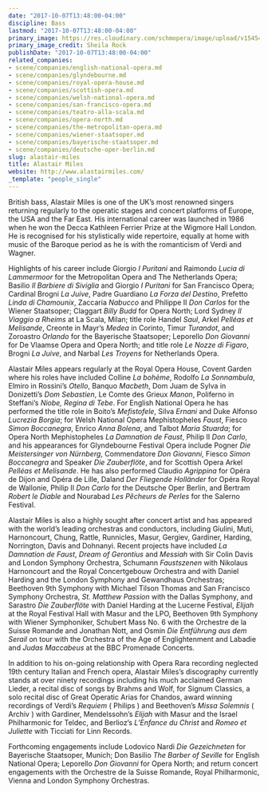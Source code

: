 ```yaml
---
date: "2017-10-07T13:48:00-04:00"
discipline: Bass
lastmod: "2017-10-07T13:48:00-04:00"
primary_image: https://res.cloudinary.com/schmopera/image/upload/v1545409169/media/webhook-uploads/1507398162975/portrait-2.jpg.jpg
primary_image_credit: Sheila Rock
publishDate: "2017-10-07T13:48:00-04:00"
related_companies:
- scene/companies/english-national-opera.md
- scene/companies/glyndebourne.md
- scene/companies/royal-opera-house.md
- scene/companies/scottish-opera.md
- scene/companies/welsh-national-opera.md
- scene/companies/san-francisco-opera.md
- scene/companies/teatro-alla-scala.md
- scene/companies/opera-north.md
- scene/companies/the-metropolitan-opera.md
- scene/companies/wiener-staatsoper.md
- scene/companies/bayerische-staatsoper.md
- scene/companies/deutsche-oper-berlin.md
slug: alastair-miles
title: Alastair Miles
website: http://www.alastairmiles.com/
_template: "people_single"
---
```


British bass, Alastair Miles is one of the UK’s most renowned singers returning regularly to the operatic stages and concert platforms of Europe, the USA and the Far East. His international career was launched in 1986 when he won the Decca Kathleen Ferrier Prize at the Wigmore Hall London. He is recognised for his stylistically wide repertoire, equally at home with music of the Baroque period as he is with the romanticism of Verdi and Wagner.

Highlights of his career include Giorgio *I Puritani* and Raimondo *Lucia di Lammermoor* for the Metropolitan Opera and The Netherlands Opera; Basilio *Il Barbiere di Siviglia* and Giorgio *I Puritani* for San Francisco Opera; Cardinal Brogni *La Juive*, Padre Guardiano  *La Forza del Destino*, Prefetto *Linda di Chamounix*, Zaccaria *Nabucco* and Philippe II *Don Carlos* for the Wiener Staatsoper; Claggart *Billy Budd* for Opera North; Lord Sydney *Il Viaggio a Rheims* at La Scala, Milan; title role Handel *Saul*, Arkel *Pelléas et Melisande*, Creonte in Mayr’s *Medea* in Corinto, Timur *Turandot*, and Zoroastro *Orlando* for the Bayerische Staatsoper; Leporello *Don Giovanni* for De Vlaamse Opera and Opera North; and title role *Le Nozze di Figaro*, Brogni *La Juive*, and Narbal *Les Troyens* for Netherlands Opera.

Alastair Miles appears regularly at the Royal Opera House, Covent Garden where his roles have included Colline *La bohème*, Rodolfo *La Sonnambula*, Elmiro in Rossini’s *Otello*, Banquo *Macbeth*, Dom Juam de Sylva in Donizetti’s *Dom Sebastien*, Le Comte des Grieux *Manon*, Poliferno in Steffani’s *Niobe, Regina di Tebe*. For English National Opera he has performed the title role in Boito’s *Mefistofele*, Silva *Ernani* and Duke Alfonso *Lucrezia Borgia*; for Welsh National Opera Mephistopheles *Faust*, Fiesco *Simon Boccanegra*, Enrico *Anna Bolena*, and Talbot *Maria Stuarda*; for Opera North Mephistopheles *La Damnation de Faust*, Philip II *Don Carlo*, and his appearances for Glyndebourne Festival Opera include Pogner *Die Meistersinger von Nürnberg*, Commendatore *Don Giovanni*, Fiesco *Simon Boccanegra* and Speaker *Die Zauberflöte*, and for Scottish Opera Arkel *Pelléas et Melisande*. He has also performed Claudio *Agrippina* for Opéra de Dijon  and Opéra de Lille, Daland *Der Fliegende Holländer* for Opéra Royal de Wallonie, Philip II *Don Carlo* for the Deutsche Oper Berlin, and Bertram *Robert le Diable* and Nourabad *Les Pêcheurs de Perles* for the Salerno Festival.

Alastair Miles is also a highly sought after concert artist and has appeared with the world’s leading orchestras and conductors, including Giulini, Muti, Harnoncourt, Chung, Rattle, Runnicles, Masur, Gergiev, Gardiner, Harding, Norrington, Davis and Dohnanyi.  Recent projects have included *La Damnation de Faust*, *Dream of Gerontius* and *Messiah* with Sir Colin Davis and London Symphony Orchestra, Schumann *Faustszenen* with Nikolaus Harnoncourt and the Royal Concertgebouw Orchestra and with Daniel Harding and the London Symphony and Gewandhaus Orchestras; Beethoven 9th Symphony with Michael Tilson Thomas and San Francisco Symphony Orchestra, *St. Matthew Passion* with the Dallas Symphony, and Sarastro *Die Zauberflöte* with Daniel Harding at the Lucerne Festival, *Elijah* at the Royal Festival Hall with Masur and the LPO, Beethoven 9th Symphony with Wiener Symphoniker, Schubert Mass No. 6 with the Orchestre de la Suisse Romande and Jonathan Nott, and Osmin *Die Entführung aus dem Serail* on tour with the Orchestra of the Age of Englightenment and Labadie and *Judas Maccabeus* at the BBC Promenade Concerts.

In addition to his on-going relationship with Opera Rara recording neglected 19th century Italian and French opera, Alastair Miles’s discography currently stands at over ninety recordings including his much acclaimed German Lieder, a recital disc of songs by Brahms and Wolf, for Signum Classics, a solo recital disc of Great Operatic Arias for Chandos, award winning recordings of Verdi’s *Requiem* ( Philips ) and Beethoven’s *Missa Solemnis* ( Archiv ) with Gardiner, Mendelssohn’s *Elijah* with Masur and the Israel Philharmonic for Teldec, and Berlioz’s *L’Enfance du Christ* and *Romeo et Juliette* with Ticciati for Linn Records.

Forthcoming engagements include Lodovico Nardi *Die Gezeichneten* for Bayerische Staatsoper, Munich; Don Basilio *The Barber of Seville* for English National Opera; Leporello *Don Giovanni* for Opera North; and return concert engagements with the Orchestre de la Suisse Romande, Royal Philharmonic, Vienna and London Symphony Orchestras.
